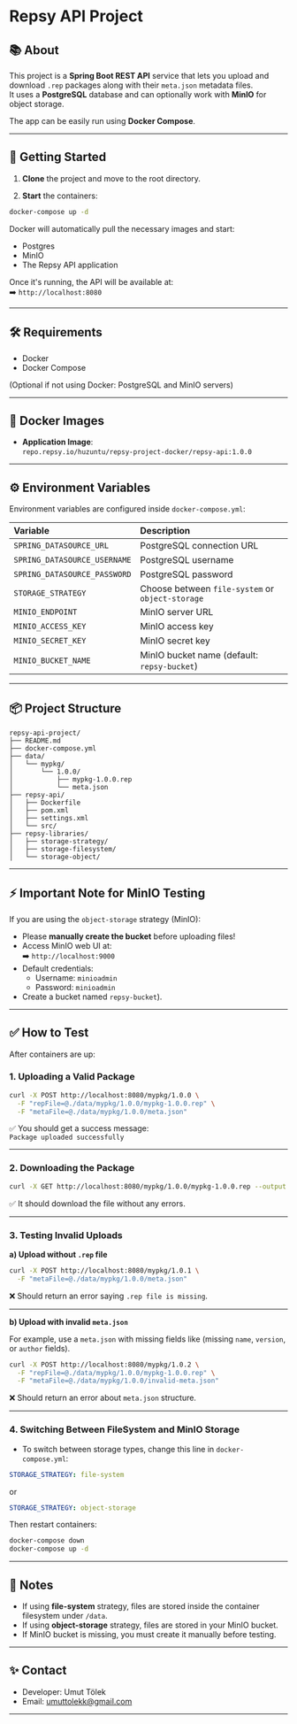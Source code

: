 # Repsy API Project

## 📚 About

This project is a **Spring Boot REST API** service that lets you upload and download `.rep` packages along with their `meta.json` metadata files.  
It uses a **PostgreSQL** database and can optionally work with **MinIO** for object storage.

The app can be easily run using **Docker Compose**.

---

## 🚀 Getting Started

1. **Clone** the project and move to the root directory.

2. **Start** the containers:

```bash
docker-compose up -d
```

Docker will automatically pull the necessary images and start:
- Postgres
- MinIO
- The Repsy API application

Once it's running, the API will be available at:  
➡️ `http://localhost:8080`

---

## 🛠 Requirements

- Docker
- Docker Compose

(Optional if not using Docker: PostgreSQL and MinIO servers)

---

## 🐳 Docker Images

- **Application Image**:  
  `repo.repsy.io/huzuntu/repsy-project-docker/repsy-api:1.0.0`

---

## ⚙️ Environment Variables

Environment variables are configured inside `docker-compose.yml`:

| Variable | Description |
|:---|:---|
| `SPRING_DATASOURCE_URL` | PostgreSQL connection URL |
| `SPRING_DATASOURCE_USERNAME` | PostgreSQL username |
| `SPRING_DATASOURCE_PASSWORD` | PostgreSQL password |
| `STORAGE_STRATEGY` | Choose between `file-system` or `object-storage` |
| `MINIO_ENDPOINT` | MinIO server URL |
| `MINIO_ACCESS_KEY` | MinIO access key |
| `MINIO_SECRET_KEY` | MinIO secret key |
| `MINIO_BUCKET_NAME` | MinIO bucket name (default: `repsy-bucket`) |

---

## 📦 Project Structure

```plaintext
repsy-api-project/
├── README.md
├── docker-compose.yml
├── data/
│   └── mypkg/
│       └── 1.0.0/
│           ├── mypkg-1.0.0.rep
│           └── meta.json
├── repsy-api/
│   ├── Dockerfile
│   ├── pom.xml
│   ├── settings.xml
│   └── src/
├── repsy-libraries/
│   ├── storage-strategy/
│   ├── storage-filesystem/
│   └── storage-object/
```

---

## ⚡️ Important Note for MinIO Testing

If you are using the `object-storage` strategy (MinIO):
- Please **manually create the bucket** before uploading files!
- Access MinIO web UI at:  
  ➡️ `http://localhost:9000`
- Default credentials:
    - Username: `minioadmin`
    - Password: `minioadmin`
- Create a bucket named `repsy-bucket`).

---

## ✅ How to Test

After containers are up:

### 1. Uploading a Valid Package

```bash
curl -X POST http://localhost:8080/mypkg/1.0.0 \
  -F "repFile=@./data/mypkg/1.0.0/mypkg-1.0.0.rep" \
  -F "metaFile=@./data/mypkg/1.0.0/meta.json"
```

✅ You should get a success message:  
`Package uploaded successfully`

---

### 2. Downloading the Package

```bash
curl -X GET http://localhost:8080/mypkg/1.0.0/mypkg-1.0.0.rep --output downloaded.rep
```

✅ It should download the file without any errors.

---

### 3. Testing Invalid Uploads

**a) Upload without `.rep` file**

```bash
curl -X POST http://localhost:8080/mypkg/1.0.1 \
  -F "metaFile=@./data/mypkg/1.0.0/meta.json"
```
❌ Should return an error saying `.rep file is missing`.

---

**b) Upload with invalid `meta.json`**

For example, use a `meta.json` with missing fields like (missing `name`, `version`, or `author` fields).

```bash
curl -X POST http://localhost:8080/mypkg/1.0.2 \
  -F "repFile=@./data/mypkg/1.0.0/mypkg-1.0.0.rep" \
  -F "metaFile=@./data/mypkg/1.0.0/invalid-meta.json"
```
❌ Should return an error about `meta.json` structure.

---

### 4. Switching Between FileSystem and MinIO Storage

- To switch between storage types, change this line in `docker-compose.yml`:

```yaml
STORAGE_STRATEGY: file-system
```
or

```yaml
STORAGE_STRATEGY: object-storage
```

Then restart containers:

```bash
docker-compose down
docker-compose up -d
```

---

## 📜 Notes

- If using **file-system** strategy, files are stored inside the container filesystem under `/data`.
- If using **object-storage** strategy, files are stored in your MinIO bucket.
- If MinIO bucket is missing, you must create it manually before testing.

---

## ✨ Contact

- Developer: Umut Tölek
- Email: umuttolekk@gmail.com

---